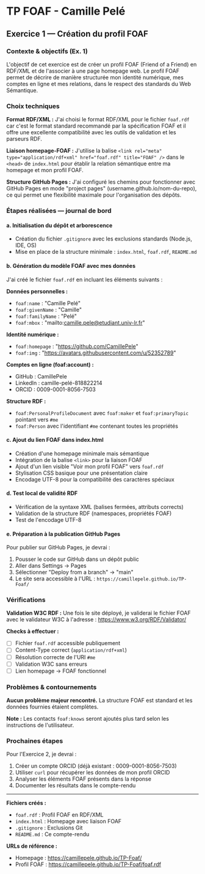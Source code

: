 # TP FOAF - Camille Pelé

## Exercice 1 — Création du profil FOAF

### Contexte & objectifs (Ex. 1)

L'objectif de cet exercice est de créer un profil FOAF (Friend of a Friend) en RDF/XML et de l'associer à une page homepage web. Le profil FOAF permet de décrire de manière structurée mon identité numérique, mes comptes en ligne et mes relations, dans le respect des standards du Web Sémantique.

### Choix techniques

**Format RDF/XML :** J'ai choisi le format RDF/XML pour le fichier `foaf.rdf` car c'est le format standard recommandé par la spécification FOAF et il offre une excellente compatibilité avec les outils de validation et les parseurs RDF.

**Liaison homepage-FOAF :** J'utilise la balise `<link rel="meta" type="application/rdf+xml" href="foaf.rdf" title="FOAF" />` dans le `<head>` de `index.html` pour établir la relation sémantique entre ma homepage et mon profil FOAF.

**Structure GitHub Pages :** J'ai configuré les chemins pour fonctionner avec GitHub Pages en mode "project pages" (username.github.io/nom-du-repo), ce qui permet une flexibilité maximale pour l'organisation des dépôts.

### Étapes réalisées — journal de bord

#### a. Initialisation du dépôt et arborescence
- Création du fichier `.gitignore` avec les exclusions standards (Node.js, IDE, OS)
- Mise en place de la structure minimale : `index.html`, `foaf.rdf`, `README.md`

#### b. Génération du modèle FOAF avec mes données
J'ai créé le fichier `foaf.rdf` en incluant les éléments suivants :

**Données personnelles :**
- `foaf:name` : "Camille Pelé"
- `foaf:givenName` : "Camille" 
- `foaf:familyName` : "Pelé"
- `foaf:mbox` : "mailto:camille.pele@etudiant.univ-lr.fr"

**Identité numérique :**
- `foaf:homepage` : "https://github.com/CamillePele"
- `foaf:img` : "https://avatars.githubusercontent.com/u/52352789"

**Comptes en ligne (foaf:account) :**
- GitHub : CamillePele
- LinkedIn : camille-pelé-818822214  
- ORCID : 0009-0001-8056-7503

**Structure RDF :**
- `foaf:PersonalProfileDocument` avec `foaf:maker` et `foaf:primaryTopic` pointant vers `#me`
- `foaf:Person` avec l'identifiant `#me` contenant toutes les propriétés

#### c. Ajout du lien FOAF dans index.html
- Création d'une homepage minimale mais sémantique
- Intégration de la balise `<link>` pour la liaison FOAF
- Ajout d'un lien visible "Voir mon profil FOAF" vers `foaf.rdf`
- Stylisation CSS basique pour une présentation claire
- Encodage UTF-8 pour la compatibilité des caractères spéciaux

#### d. Test local de validité RDF
- Vérification de la syntaxe XML (balises fermées, attributs corrects)
- Validation de la structure RDF (namespaces, propriétés FOAF)
- Test de l'encodage UTF-8

#### e. Préparation à la publication GitHub Pages
Pour publier sur GitHub Pages, je devrai :
1. Pousser le code sur GitHub dans un dépôt public
2. Aller dans Settings → Pages
3. Sélectionner "Deploy from a branch" → "main"
4. Le site sera accessible à l'URL : `https://camillepele.github.io/TP-Foaf/`

### Vérifications

**Validation W3C RDF :** Une fois le site déployé, je validerai le fichier FOAF avec le validateur W3C à l'adresse : https://www.w3.org/RDF/Validator/

**Checks à effectuer :**
- [ ] Fichier `foaf.rdf` accessible publiquement
- [ ] Content-Type correct (`application/rdf+xml`)
- [ ] Résolution correcte de l'URI `#me`
- [ ] Validation W3C sans erreurs
- [ ] Lien homepage → FOAF fonctionnel

### Problèmes & contournements

**Aucun problème majeur rencontré.** La structure FOAF est standard et les données fournies étaient complètes.

**Note :** Les contacts `foaf:knows` seront ajoutés plus tard selon les instructions de l'utilisateur.

### Prochaines étapes

Pour l'Exercice 2, je devrai :
1. Créer un compte ORCID (déjà existant : 0009-0001-8056-7503)
2. Utiliser `curl` pour récupérer les données de mon profil ORCID
3. Analyser les éléments FOAF présents dans la réponse
4. Documenter les résultats dans le compte-rendu

---

**Fichiers créés :**
- `foaf.rdf` : Profil FOAF en RDF/XML
- `index.html` : Homepage avec liaison FOAF
- `.gitignore` : Exclusions Git
- `README.md` : Ce compte-rendu

**URLs de référence :**
- Homepage : https://camillepele.github.io/TP-Foaf/
- Profil FOAF : https://camillepele.github.io/TP-Foaf/foaf.rdf
